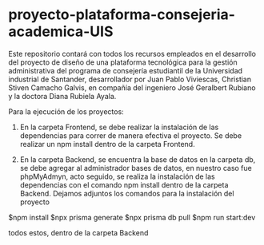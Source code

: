 # proyecto-plataforma-consejeria-academica-UIS
Este repositorio contará con todos los recursos empleados en el desarrollo del proyecto de diseño de una plataforma tecnológica para la gestión administrativa del programa de consejería estudiantil de la Universidad industrial de Santander, desarrollador por Juan Pablo Viviescas, Christian Stiven Camacho Galvis, en compañía del ingeniero José Geralbert Rubiano y la doctora Diana Rubiela Ayala.

Para la ejecución de los proyectos:

1. En la carpeta Frontend, se debe realizar la instalación de las dependencias para correr de manera efectiva el proyecto. Se debe realizar un npm install dentro de la carpeta Frontend.

2. En la carpeta Backend, se encuentra la base de datos en la carpeta db, se debe agregar al administrador bases de datos, en nuestro caso fue phpMyAdmyn, acto seguido, se realiza la instalación de las dependencias con el comando npm install dentro de la carpeta Backend. Dejamos adjuntos los comandos para la instalación del proyecto

$npm install
$npx prisma generate
$npx prisma db pull
$npm run start:dev

todos estos, dentro de la carpeta Backend